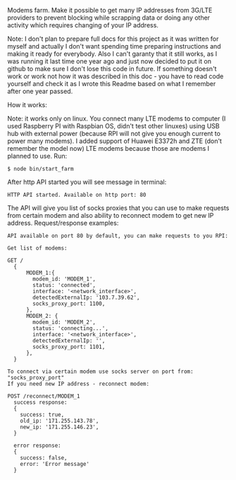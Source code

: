 Modems farm. Make it possible to get many IP addresses from 3G/LTE providers to prevent blocking while scrapping data or doing any other activity which requires changing of your IP address.

Note:
I don't plan to prepare full docs for this project as it was written for myself and actually I don't want spending time preparing instructions and making it ready for everybody. Also I can't garanty that it still works, as I was running it last time one year ago and just now decided to put it on github to make sure I don't lose this code in future. If something doesn't work or work not how it was described in this doc - you have to read code yourself and check it as I wrote this Readme based on what I remember after one year passed.


How it works:

Note: it works only on linux.
You connect many LTE modems to computer (I used Raspberry PI with Raspbian OS, didn't test other linuxes) using USB hub with external power (because RPI will not give you enough current to power many modems).
I added support of Huawei E3372h and ZTE (don't remember the model now) LTE modems because those are modems I planned to use.
Run:

```
$ node bin/start_farm
```

After http API started you will see message in terminal:
```
HTTP API started. Available on http port: 80
```

The API will give you list of socks proxies that you can use to make requests from certain modem and also ability to reconnect modem to get new IP address.
Request/response examples:
```
API available on port 80 by default, you can make requests to you RPI:

Get list of modems:

GET /
  {
      MODEM_1:{
        modem_id: 'MODEM_1',
        status: 'connected',
        interface: '<network_interface>',
        detectedExternalIp: '103.7.39.62',
        socks_proxy_port: 1100,
      },
      MODEM_2: {
        modem_id: 'MODEM_2',
        status: 'connecting...',
        interface: '<network_interface>',
        detectedExternalIp: '',
        socks_proxy_port: 1101,
      },
  }

To connect via certain modem use socks server on port from: "socks_proxy_port"
If you need new IP address - reconnect modem:

POST /reconnect/MODEM_1
  success response:
  {
    success: true,
    old_ip: '171.255.143.78',
    new_ip: '171.255.146.23',
  }
  
  error response:
  {
    success: false,
    error: 'Error message'
  }

```
